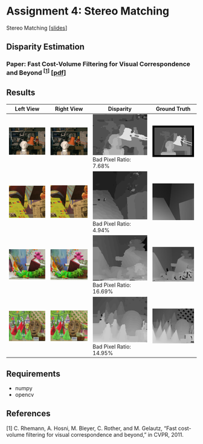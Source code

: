 # Assignment 4: Stereo Matching
Stereo Matching [[slides](http://media.ee.ntu.edu.tw/courses/cv/18F/hw/cv2018_hw04.pdf)]
## Disparity Estimation

### Paper: Fast Cost-Volume Filtering for Visual Correspondence and Beyond <sup>[[1](#references)]</sup> [[pdf](http://wwwpub.zih.tu-dresden.de/~cvweb/publications/papers/2012/FastCost-VolumeFiltering.pdf)]

## Results

Left View | Right View | Disparity | Ground Truth
--- | --- | --- | --- 
![tsukuba_l](testdata/tsukuba/im3.png) | ![tsukuba_r](testdata/tsukuba/im4.png) | ![tsukuba_d](tsukuba.png) Bad Pixel Ratio: 7.68%| ![tsukuba_gt](testdata/tsukuba/disp3.png)
![venus_l](testdata/venus/im2.png) | ![venus_r](testdata/venus/im6.png) | ![venus_d](venus.png) Bad Pixel Ratio: 4.94%| ![venus_gt](testdata/venus/disp2.png)
![teddy_l](testdata/teddy/im2.png) | ![teddy_r](testdata/teddy/im6.png) | ![teddy_d](teddy.png) Bad Pixel Ratio: 16.69%| ![teddy_gt](testdata/teddy/disp2.png)
![cones_l](testdata/cones/im2.png) | ![cones_r](testdata/cones/im6.png) | ![cones_d](cones.png) Bad Pixel Ratio: 14.95%| ![cones_gt](testdata/cones/disp2.png)

## Requirements
* numpy
* opencv

## References
[1] C. Rhemann, A. Hosni, M. Bleyer, C. Rother, and M. Gelautz, “Fast cost-volume filtering for visual correspondence and beyond,” in CVPR, 2011.

